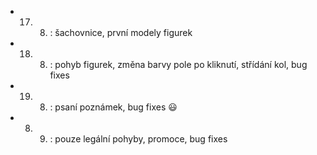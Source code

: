 - 17. 8. : šachovnice, první modely figurek
- 18. 8. : pohyb figurek, změna barvy pole po kliknutí, střídání kol, bug fixes
- 19. 8. : psaní poznámek, bug fixes 😃
- 8. 9. : pouze legální pohyby, promoce, bug fixes
